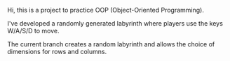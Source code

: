 Hi, this is a project to practice OOP (Object-Oriented Programming).

I've developed a randomly generated labyrinth where players use the keys W/A/S/D to move.

The current branch creates a random labyrinth and allows the choice of dimensions for rows and columns.